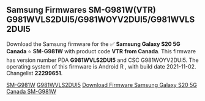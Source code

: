 <h2>Samsung Firmwares SM-G981W(VTR) G981WVLS2DUI5/G981WOYV2DUI5/G981WVLS2DUI5</h2>
Download the Samsung firmware for the ✅ <strong>Samsung Galaxy S20 5G Canada </strong> ⭐ <strong>SM-G981W</strong> with product code <strong>VTR</strong> <strong> from Canada</strong>. This firmware has version number PDA <strong>G981WVLS2DUI5</strong> and CSC G981WOYV2DUI5. The operating system of this firmware is Android R , with build date 2021-11-02. Changelist <strong>22299651</strong>.


[SM-G981W](https://samfirm.shop/samsung/model/SM-G981W)
[G981WVLS2DUI5](https://samfirm.shop/samsung/pda/G981WVLS2DUI5)
[Download Firmware Samsung Galaxy S20 5G Canada SM-G981W](https://samfirm.shop/samsung/firmware/470710)
